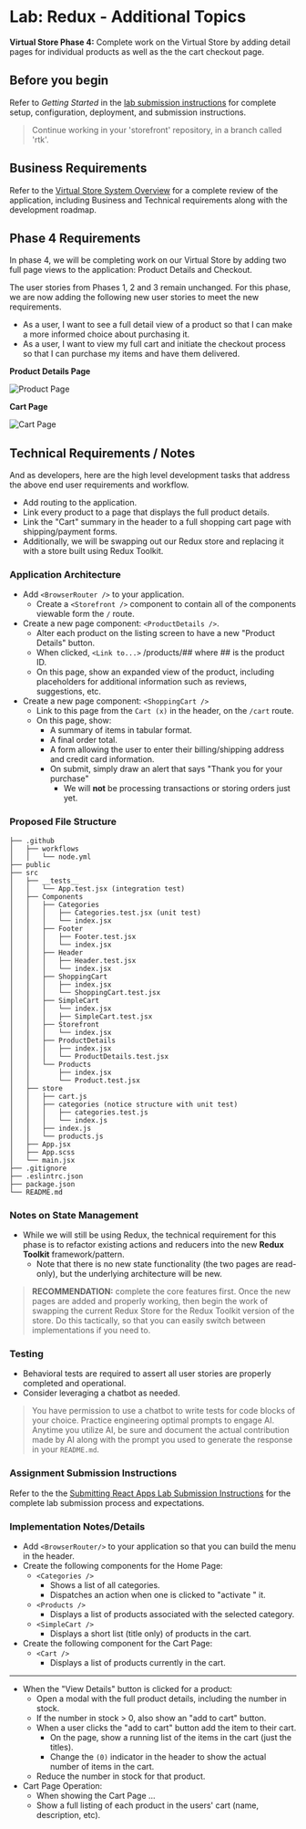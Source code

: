 # Lab: Redux - Additional Topics

**Virtual Store Phase 4:**  Complete work on the Virtual Store by adding detail pages for individual products as well as the the cart checkout page.

## Before you begin

Refer to *Getting Started*  in the [lab submission instructions](../../../reference/submission-instructions/labs/README.md) for complete setup, configuration, deployment, and submission instructions.

> Continue working in your 'storefront' repository, in a branch called 'rtk'.

## Business Requirements

Refer to the [Virtual Store System Overview](../../apps-and-libraries/store/README.md) for a complete review of the application, including Business and Technical requirements along with the development roadmap.

## Phase 4 Requirements

In phase 4, we will be completing work on our Virtual Store by adding two full page views to the application: Product Details and Checkout.

The user stories from Phases 1, 2 and 3 remain unchanged. For this phase, we are now adding the following new user stories to meet the new requirements.

- As a user, I want to see a full detail view of a product so that I can make a more informed choice about purchasing it.
- As a user, I want to view my full cart and initiate the checkout process so that I can purchase my items and have them delivered.

**Product Details Page**

![Product Page](preview-p.png)

**Cart Page**

![Cart Page](preview-c.png)

## Technical Requirements / Notes

And as developers, here are the high level development tasks that address the above end user requirements and workflow.

- Add routing to the application.
- Link every product to a page that displays the full product details.
- Link the "Cart" summary in the header to a full shopping cart page with shipping/payment forms.
- Additionally, we will be swapping out our Redux store and replacing it with a store built using Redux Toolkit.

### Application Architecture

- Add `<BrowserRouter />` to your application.
  - Create a `<Storefront />` component to contain all of the components viewable form the `/` route.
- Create a new page component: `<ProductDetails />`.
  - Alter each product on the listing screen to have a new "Product Details" button.
  - When clicked, `<Link to...>` /products/## where ## is the product ID.
  - On this page, show an expanded view of the product, including placeholders for additional information such as reviews, suggestions, etc.
- Create a new page component: `<ShoppingCart />`
  - Link to this page from the `Cart (x)` in the header, on the `/cart` route.
  - On this page, show:
    - A summary of items in tabular format.
    - A final order total.
    - A form allowing the user to enter their billing/shipping address and credit card information.
    - On submit, simply draw an alert that says "Thank you for your purchase"
      - We will **not** be processing transactions or storing orders just yet.

### Proposed File Structure

```text
├── .github
│   ├── workflows
│   │   └── node.yml
├── public
├── src
│   ├── __tests__
│   │   └── App.test.jsx (integration test)
│   ├── Components
│   │   ├── Categories
│   │   │   ├── Categories.test.jsx (unit test)
│   │   │   └── index.jsx
│   │   ├── Footer
│   │   │   ├── Footer.test.jsx
│   │   │   └── index.jsx
│   │   ├── Header
│   │   │   ├── Header.test.jsx
│   │   │   └── index.jsx
│   │   ├── ShoppingCart
│   │   │   ├── index.jsx
│   │   │   └── ShoppingCart.test.jsx
│   │   ├── SimpleCart
│   │   │   └── index.jsx
│   │   │   ├── SimpleCart.test.jsx
│   │   ├── Storefront
│   │   │   └── index.jsx
│   │   ├── ProductDetails
│   │   │   ├── index.jsx
│   │   │   └── ProductDetails.test.jsx
│   │   └── Products
│   │       ├── index.jsx
│   │       └── Product.test.jsx
│   ├── store
│   │   ├── cart.js
│   │   ├── categories (notice structure with unit test)
│   │   │   ├── categories.test.js
│   │   │   └── index.js
│   │   ├── index.js
│   │   └── products.js
│   ├── App.jsx
│   ├── App.scss
│   └── main.jsx
├── .gitignore
├── .eslintrc.json
├── package.json
└── README.md
```

### Notes on State Management

- While we will still be using Redux, the technical requirement for this phase is to refactor existing actions and reducers into the new **Redux Toolkit** framework/pattern.
  - Note that there is no new state functionality (the two pages are read-only), but the underlying architecture will be new.

> **RECOMMENDATION:** complete the core features first. Once the new pages are added and properly working, then begin the work of swapping the current Redux Store for the Redux Toolkit version of the store. Do this tactically, so that you can easily switch between implementations if you need to.

### Testing

- Behavioral tests are required to assert all user stories are properly completed and operational.
- Consider leveraging a chatbot as needed. 

> You have permission to use a chatbot to write tests for code blocks of your choice.  Practice engineering optimal prompts to engage AI.  Anytime you utilize AI, be sure and document the actual contribution made by AI along with the prompt you used to generate the response in your `README.md`.

### Assignment Submission Instructions

Refer to the the [Submitting React Apps Lab Submission Instructions](../../../reference/submission-instructions/labs/react-apps.md) for the complete lab submission process and expectations.

### Implementation Notes/Details

- Add `<BrowserRouter/>` to your application so that you can build the menu in the header.
- Create the following components for the Home Page:
  - `<Categories />`
    - Shows a list of all categories.
    - Dispatches an action when one is clicked to "activate " it.
  - `<Products />`
    - Displays a list of products associated with the selected category.
  - `<SimpleCart />`
    - Displays a short list (title only) of products in the cart.
- Create the following component for the Cart Page:
  - `<Cart />`
    - Displays a list of products currently in the cart.

-----------

- When the "View Details" button is clicked for a product:
  - Open a modal with the full product details, including the number in stock.
  - If the number in stock > 0, also show an "add to cart" button.
  - When a user clicks the "add to cart" button add the item to their cart.
    - On the page, show a running list of the items in the cart (just the titles).
    - Change the `(0)` indicator in the header to show the actual number of items in the cart.
  - Reduce the number in stock for that product.
- Cart Page Operation:
  - When showing the Cart Page ...
  - Show a full listing of each product in the users' cart (name, description, etc).

